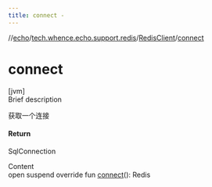 ```yaml
---
title: connect -
---
```

//[echo](../../index.md)/[tech.whence.echo.support.redis](../index.md)/[RedisClient](index.md)/[connect](connect.md)



# connect  
[jvm]  
Brief description  


获取一个连接



#### Return  


SqlConnection

  
Content  
open suspend override fun [connect](connect.md)(): Redis  



